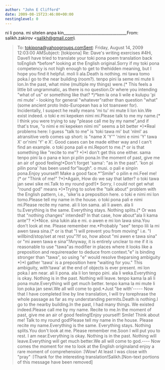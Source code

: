 ```yaml
---
author: "John E Clifford"
date: 2009-08-15T23:46:00+00:00
nestinglevel: 0
---
```

ni li pona. mi sitelen anpa kin\_\_\_\_\_\_\_\_\_\_\_\_\_\_\_\_\_\_\_\_\_\_\_\_\_\_\_\_\_\_\_\_From: salikh.zakirov <[salikh@gmail.com](mailto://salikh@gmail.com)\
>To: [tokipona@yahoogroups.comSent](mailto://tokipona@yahoogroups.comSent): Friday, August 14, 2009 12:03:00 AMSubject: \[tokipona\] Re: Dave's writing exercises #4Hi, Dave!I have tried to translate your toki pona poem translation back toEnglish \*before\* looking at the English original.Sorry if my toki pona competency is not high enough to get to thehidden meaning, but I hope you find it helpful.
> moli li ala.Death is nothing.
> mi tawa tomo poka.I go to the near building (room?).
> tenpo pini la seme mi mute li lon.In the past, what mine (multiple my things) were.(\* This feels a little bit ungrammatic, as there is no question.Or where you intending "what of us" or something like that? \*)\*ken la ona li wile e kulupu 'pi mi mute' - looking for general "whatever"rather than question "what" (some ancient proto Indo-European has a lot toanswer for). Incidentally, I suspect he really means 'mi tu'
> mi mute li lon kin.We exist indeed.
> o toki e mi kepeken nimi mi.Please talk to me my name.(\* I think you were trying to say "please call me by my name",and if that's true, "o nimi e mi kepeken nimi mi" seems a bit better \*)\*Real problems here: I guess "talk to me" is 'toki tawa mi' but 'nlml' as atransitive verb comes up short: is "name X 'Y'" 'nimi e nimi 'Y' tawa X' or'nimi 'Y' e X'. Good cases can be made either way and I can't find an example.
> o toki pona pali e mi.Report to me.(\* or is that something like "recite to me"? \*)\*I don't get this one either.
> sama tenpo pini la o pana e kon pi pilin pona.In the moment of past, give me an air of good feeling!\*Don't forget 'sama': "as in the past". 'kon pi pilin pona' has been used for"laugh".
> o musi. o pali e sinpin pona.Enjoy yourself! Make a good face.\*"Smile"
> o pilin e mi.Feel me! (\* or "Think of me!" ?\*)\*Again, How do we say that latter?
> o toki tawa jan sewi sike mi.Talk to my round god!(\* Sorry, I could not get what "round god" means \*)\*Trying to solve the "talk about" problem with the English pattern, i.e., 'sike'is a preposition here.
> o toki e nimi mi lon tomo.Please tell my name in the house.
> o toki pona pali e nimi mi.Please recite my name.
> ali li lon sama. ali li awen. ala li tu.Everything is the same. Everything stays. Nothing splits.(\* Or was that "nothing changes" intended? In that case, how about"ala li kama ante"? \*)\*Nice.
> sina lukin ala e mi. o awen e mi lon lawa sina.You don't look at me. Please remember me.\*Probably "see"
> tenpo lili la mi awen tawa sina.(\* or is that "I will prevent you from moving" i.e. "I willbind/stop/set at rest you"?If so, how about "mi awen e tawa sina" or "mi awen tawa e sina"?Anyway, it is entirely unclear to me if it is reasonable to use "tawa"as modifier in places where it looks like a preposition and requirereader to deduce from context."e" is binding stronger than "tawa", so using "e" would resolve theparsing ambiguity \*)\*I gather 'tawa' is a preposition here "waiting for you." This ambiguity, with'tawa' at the end of objects is ever present.
> mi lon poka.I am near.
> ali li pona. ala li lon tenpo pini. ala li weka.Everything is okay. Nothing is in the past. Nothing will leave.
> tenpo kama la ali li pona mute.Everything will get much better.
> tenpo kama la mi mute li lon poka jan sewi.We all will come to god.\*Just "be with'-----
Now that I have completed line by line translation, I will try torephrase the whole passage as far as my understanding permits.Death is nothing.I go to the nearby building.In the past, I had many things. We existed indeed.Please call me by my name. Recite to me.In the moment of past, give me an air of good feeling!Enjoy yourself! Smile! Think about me! Talk to my round god!Please tell my name in the house. Please recite my name.Everything is the same. Everything stays. Nothing splits.You don't look at me. Please remember me.Soon I will put you to rest. I am near.Everything is okay. Nothing is in the past. Nothing will leave.Everything will get much better.We all will come to god.----
Now comes the moment for me to look at the English originaland enjoy a rare moment of comprehension :)Wow! At least I was close with "pray" :)Thank for the interesting translation!Salikh.\[Non-text portions of this message have been removed\]